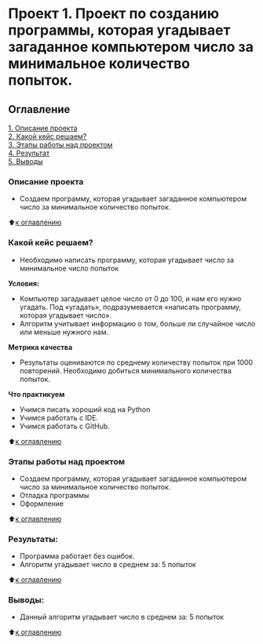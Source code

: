 # Проект 1. Проект по созданию программы, которая угадывает загаданное компьютером число за минимальное количество попыток.

## Оглавление  
[1. Описание проекта](.README.md#Описание-проекта)  
[2. Какой кейс решаем?](.README.md#Какой-кейс-решаем)    
[3. Этапы работы над проектом](.README.md#Этапы-работы-над-проектом)  
[4. Результат](.README.md#Результат)    
[5. Выводы](.README.md#Выводы) 

### Описание проекта    
- Создаем программу, которая угадывает загаданное компьютером число за минимальное количество попыток.

:arrow_up:[к оглавлению](_)


### Какой кейс решаем?    
- Необходимо написать программу, которая угадывает число за минимальное число попыток

**Условия:**  
- Компьютер загадывает целое число от 0 до 100, и нам его нужно угадать. Под «угадать», подразумевается «написать программу, которая угадывает число».
- Алгоритм учитывает информацию о том, больше ли случайное число или меньше нужного нам.

**Метрика качества**     
- Результаты оцениваются по среднему количеству попыток при 1000 повторений. Необходимо добиться минимального количества попыток.

**Что практикуем**     
- Учимся писать хороший код на Python
- Учимся работать с IDE.
- Учимся работать с GitHub.

:arrow_up:[к оглавлению](.README.md#Оглавление)


### Этапы работы над проектом  
- Создаем программу, которая угадывает загаданное компьютером число за минимальное количество попыток.
- Отладка программы
- Оформление

:arrow_up:[к оглавлению](.README.md#Оглавление)


### Результаты:  
- Программа работает без ошибок.
- Алгоритм угадывает число в среднем за: 5 попыток

:arrow_up:[к оглавлению](.README.md#Оглавление)


### Выводы:  
- Данный алгоритм угадывает число в среднем за: 5 попыток

:arrow_up:[к оглавлению](.README.md#Оглавление)

